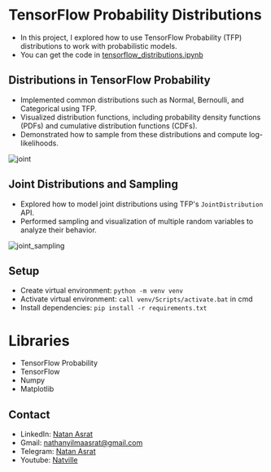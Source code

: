 # TensorFlow Probability Distributions
- In this project, I explored how to use TensorFlow Probability (TFP) distributions to work with probabilistic models.
- You can get the code in [tensorflow_distributions.ipynb](./tensorflow_distributions.ipynb)

## Distributions in TensorFlow Probability
- Implemented common distributions such as Normal, Bernoulli, and Categorical using TFP.
- Visualized distribution functions, including probability density functions (PDFs) and cumulative distribution functions (CDFs).
- Demonstrated how to sample from these distributions and compute log-likelihoods.

![joint](./screenshots/joint_distribution.png)

## Joint Distributions and Sampling
- Explored how to model joint distributions using TFP's `JointDistribution` API.
- Performed sampling and visualization of multiple random variables to analyze their behavior.

![joint_sampling](./screenshots/joint_sampling.png)

## Setup
- Create virtual environment: `python -m venv venv`
- Activate virtual environment: `call venv/Scripts/activate.bat` in cmd
- Install dependencies: `pip install -r requirements.txt`

# Libraries
- TensorFlow Probability
- TensorFlow
- Numpy
- Matplotlib

## Contact
- LinkedIn: [Natan Asrat](https://linkedin.com/in/natan-asrat)
- Gmail: nathanyilmaasrat@gmail.com
- Telegram: [Natan Asrat](https://t.me/fail_your_way_to_success)
- Youtube: [Natville](https://www.youtube.com/@natvilletutor)
